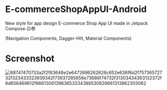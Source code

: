 # E-commerceShopAppUI-Android
New style for app design E-commerce Shop App UI made in Jetpack Compose.😉😎

(Navigation Components,
Dagger-Hilt,
Material Components)

# Screenshot

![68747470733a2f2f63646e2e6472696262626c652e636f6d2f75736572732f323433323939342f73637265656e73686f74732f31303434363132372f6d656469612f666130613963653334386530626661313862303062](https://user-images.githubusercontent.com/25154589/131151663-fee5f270-ee92-4f7a-adf2-62aaedd96064.png)



